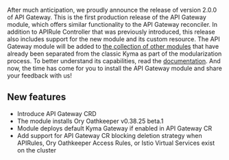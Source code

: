 After much anticipation, we proudly announce the release of version 2.0.0 of API Gateway. This is the first production release of the API Gateway module, which offers similar functionality to the API Gateway reconciler. In addition to APIRule Controller that was previously introduced, this release also includes support for the new module and its custom resource.
The API Gateway module will be added to [the collection of other modules](https://kyma-project.io/#/06-modules/README) that have already been separated from the classic Kyma as part of the modularization process. To better understand its capabilities, read the [documentation](https://github.com/kyma-project/api-gateway/tree/main/docs/user#readme). 
And now, the time has come for you to install the API Gateway module and share your feedback with us!

## New features

- Introduce API Gateway CRD
- The module installs Ory Oathkeeper v0.38.25 beta.1
- Module deploys default Kyma Gateway if enabled in API Gateway CR
- Add support for API Gateway CR blocking deletion strategy when APIRules, Ory Oathkeeper Access Rules, or Istio Virtual Services exist on the cluster
